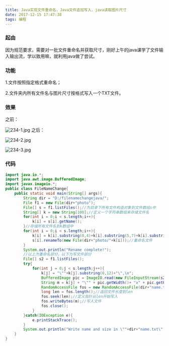```yaml
---
title: Java实现文件重命名，Java文件追加写入，java读取图片尺寸
date: 2017-12-15 17:47:38
tags: 编程
---
```

### 起由

因为规范要求，需要对一批文件重命名并获取尺寸，刚好上午的java课学了文件输入输出流，学以致用嘛，就利用java做了尝试。
### 功能
1.文件按照指定格式重命名；

2.文件夹内所有文件名与图片尺寸按格式写入一个TXT文件。
<!--more-->
### 效果
之前：

![234-1.jpg](../../../imgs/234/234-1.jpg)
之后：

![234-2.jpg](../../../imgs/234/234-2.jpg)

![234-3.jpg](../../../imgs/234/234-3.jpg)

### 代码
```java
import java.io.*;
import java.awt.image.BufferedImage;
import javax.imageio.*;
public class FileNameChange{
	public static void main(String[] args){
		String dir = "D:/filenamechangejava/";
		File f1 = new File(dir+"photo");
		File[] s = f1.listFiles();//为目录下所有文件构造对象到文件数组s中
		String[] k = new String[100];//定义一个字符串数组来存储文件名
		for(int i = 0;i < s.length;i++){
			k[i] = s[i].getName();
		}//存储所有文件名到k数组中
		for(int i = 0;i < s.length;i++){
			k[i] = k[i].substring(0,4)+k[i].substring(5,7)+k[i].substring(8,10)+k[i].substring(11,15)+".jpg";//更改文件名为想要的效果
			s[i].renameTo(new File(dir+"photo/"+k[i]));//重命名文件
		}
		System.out.println("Rename complete!");
		//以上为重命名部分，以下为写文件部分
		File[] s2 = f1.listFiles();
		try{
			for(int j = 0;j < s.length;j++){
				k[j] = "\""+k[j].substring(0,12)+"\",\n";
				BufferedImage pic = ImageIO.read(new FileInputStream(s2[j]));//读取图片
				String m = k[j] + "\"" + pic.getWidth()+ "x" + pic.getHeight()+"\",\n\n";//获取图片宽和高并和文件名一同存储到字符串m
				RandomAccessFile fos = new RandomAccessFile(dir+"name.txt","rw");//用读写方式打开文件
				long len = fos.length();//返回文件长度到len
				fos.seek(len);//定义指针从len开始写入
				fos.writeBytes(m);//写入文件
				fos.close();
			}
		}catch(IOException e){
			e.printStackTrace();
		}
		System.out.println("Write name and size in \""+dir+"name.txt\" complete!");
	}
}
```